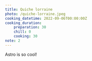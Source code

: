 ```yaml
---
title: Quiche lorraine
photo: /quiche-lorraine.jpeg
cooking_datetime: 2022-09-06T00:00:00Z
cooking_duration:
    preparation: 30
    chill: 0
    cooking: 30
note: 2
---
```


Astro is so cool!
